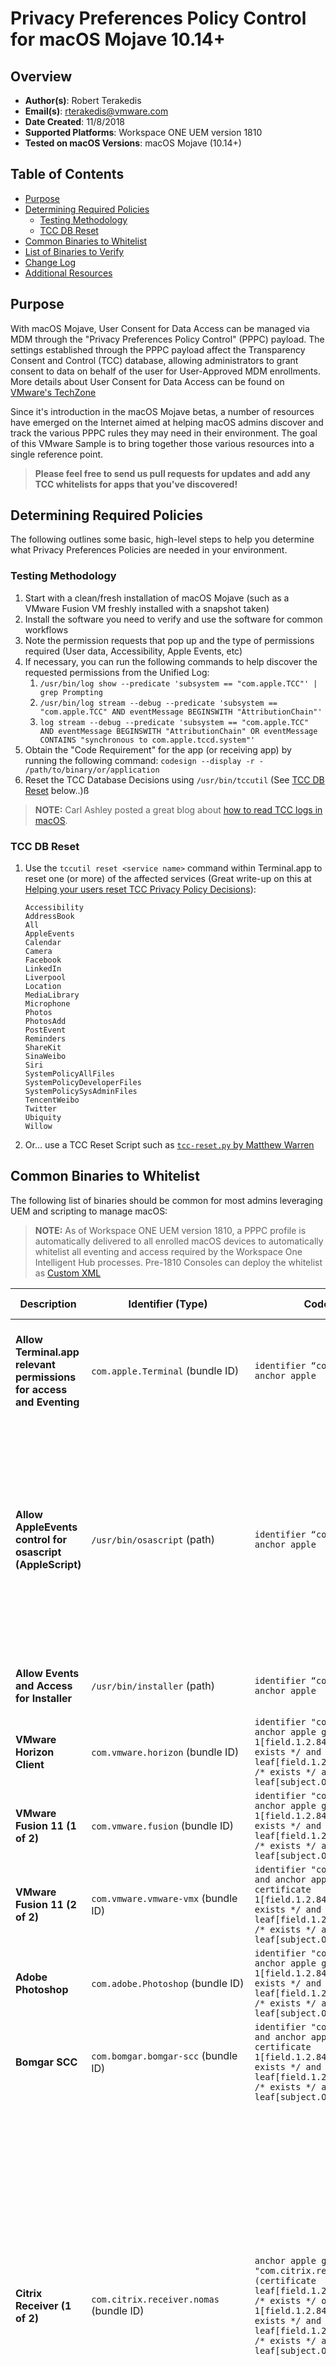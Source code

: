 # Privacy Preferences Policy Control for macOS Mojave 10.14+

## Overview
- **Author(s)**: Robert Terakedis
- **Email(s)**: rterakedis@vmware.com
- **Date Created**: 11/8/2018
- **Supported Platforms**: Workspace ONE UEM version 1810
- **Tested on macOS Versions**: macOS Mojave (10.14+)

## Table of Contents
- [Purpose](#purpose)
- [Determining Required Policies](#determining-required-policies)
    - [Testing Methodology](#testing-methodology)
    - [TCC DB Reset](#tcc-db-reset)
- [Common Binaries to Whitelist](#common-binaries-to-whitelist)
- [List of Binaries to Verify](#list-of-binaries-to-verify)
- [Change Log](#change-log)
- [Additional Resources](#additional-resources)

## Purpose
With macOS Mojave, User Consent for Data Access can be managed via MDM through the "Privacy Preferences Policy Control" (PPPC) payload.  The settings established through the PPPC payload affect the Transparency Consent and Control (TCC) database, allowing administrators to grant consent to data on behalf of the user for User-Approved MDM enrollments.  More details about User Consent for Data Access can be found on [VMware's TechZone](https://techzone.vmware.com/blog/vmware-workspace-one-uem-apple-macos-mojave-user-consent-data-access)

Since it's introduction in the macOS Mojave betas, a number of resources have emerged on the Internet aimed at helping macOS admins discover and track the various PPPC rules they may need in their environment.   The goal of this VMware Sample is to bring together those various resources into a single reference point. 

> **Please feel free to send us pull requests for updates and add any TCC whitelists for apps that you've discovered!**

## Determining Required Policies
The following outlines some basic, high-level steps to help you determine what Privacy Preferences Policies are needed in your environment.

### Testing Methodology
1. Start with a clean/fresh installation of macOS Mojave (such as a VMware Fusion VM freshly installed with a snapshot taken)
2. Install the software you need to verify and use the software for common workflows
3. Note the permission requests that pop up and the type of permissions required (User data, Accessibility, Apple Events, etc)
4. If necessary, you can run the following commands to help discover the requested permissions from the Unified Log:
    1. `/usr/bin/log show --predicate 'subsystem == "com.apple.TCC"' | grep Prompting`
    2. `/usr/bin/log stream --debug --predicate 'subsystem == "com.apple.TCC" AND eventMessage BEGINSWITH "AttributionChain"'`
    3. `log stream --debug --predicate 'subsystem == "com.apple.TCC" AND eventMessage BEGINSWITH "AttributionChain" OR eventMessage CONTAINS "synchronous to com.apple.tccd.system"'`
5. Obtain the "Code Requirement" for the app (or receiving app) by running the following command:  `codesign --display -r - /path/to/binary/or/application` 
6. Reset the TCC Database Decisions using `/usr/bin/tccutil` (See [TCC DB Reset](#tcc-db-reset) below..)ß

> **NOTE:**  Carl Ashley posted a great blog about [how to read TCC logs in macOS](https://carlashley.com/2018/09/06/reading-tcc-logs-in-macos/).
 

### TCC DB Reset
1. Use the `tccutil reset <service name>` command within Terminal.app to reset one (or more) of the affected services (Great write-up on this at [Helping your users reset TCC Privacy Policy Decisions](https://www.macblog.org/post/reset-tcc-privacy/)):

    ```
    Accessibility
    AddressBook
    All
    AppleEvents
    Calendar
    Camera
    Facebook
    LinkedIn
    Liverpool
    Location
    MediaLibrary
    Microphone
    Photos
    PhotosAdd
    PostEvent
    Reminders
    ShareKit
    SinaWeibo
    Siri
    SystemPolicyAllFiles
    SystemPolicyDeveloperFiles
    SystemPolicySysAdminFiles
    TencentWeibo
    Twitter
    Ubiquity
    Willow
    ```
2. Or... use a TCC Reset Script such as [`tcc-reset.py` by Matthew Warren](https://gist.github.com/haircut/aeb22c853b0ae4b483a76320ccc8c8e9)

## Common Binaries to Whitelist
The following list of binaries should be common for most admins leveraging UEM and scripting to manage macOS:

> **NOTE:** As of Workspace ONE UEM version 1810, a PPPC profile is automatically delivered to all enrolled macOS devices to automatically whitelist all eventing and access required by the Workspace One Intelligent Hub processes.  Pre-1810 Consoles can deploy the whitelist as [Custom XML](https://support.workspaceone.com/articles/360009247374)


| Description | Identifier (Type) | Code Requirement | Relevant Permissions | Apple Event Receivers ++ Code Requirement? |
| ----------- | ------------------| ---------------- | -------------------- | ------------------------------------------ | 
| **Allow Terminal.app relevant permissions for access and Eventing** | `com.apple.Terminal` (bundle ID) | `identifier “com.apple.Terminal” and anchor apple` | <ul><li>SystemPolicyAllFiles</li><li>Accessibility</li><li>SysAdminFiles</li></ul> | <ul><li>`com.apple.systemuiserver` (bundle id) ++ `identifier “com.apple.systemuiserver” and anchor apple`</li><li>`com.apple.systemevents` (bundle id) ++ `identifier “com.apple.systemevents” and anchor apple`</ul> |
| **Allow AppleEvents control for osascript (AppleScript)** | `/usr/bin/osascript` (path) | `identifier “com.apple.osascript” and anchor apple` | <ul><li>None</li></ul> | <ul><li>`com.apple.systemuiserver` (bundle id) ++ `identifier “com.apple.systemuiserver” and anchor apple`</li><li>`com.apple.systemevents` (bundle id) ++ `identifier “com.apple.systemevents” and anchor apple`</li><li>`com.apple.finder` (bundle id) ++ `identifier “com.apple.finder” and anchor apple`</li><li>`com.microsoft.Outlook` (bundle id) ++ `identifier "com.microsoft.Outlook" and anchor apple generic and certificate 1[field.1.2.840.113635.100.6.2.6] /* exists */ and certificate leaf[field.1.2.840.113635.100.6.1.13] /* exists */ and certificate leaf[subject.OU] = UBF8T346G9`</li></ul> |
| **Allow Events and Access for Installer** | `/usr/bin/installer` (path) | `identifier “com.apple.installer” and anchor apple` | <ul><li>SysAdminFiles</li></ul> | <ul><li>`com.apple.systemevents` (bundle id) ++ `identifier “com.apple.systemevents” and anchor apple`</li></ul> |
| **VMware Horizon Client** | `com.vmware.horizon` (bundle ID)| `identifier "com.vmware.horizon" and anchor apple generic and certificate 1[field.1.2.840.113635.100.6.2.6] /* exists */ and certificate leaf[field.1.2.840.113635.100.6.1.13] /* exists */ and certificate leaf[subject.OU] = EG7KH642X6` | <ul><li>Accessibility</li></ul> | ------------------------------------------ |
| **VMware Fusion 11 (1 of 2)** | `com.vmware.fusion` (bundle ID) | `identifier "com.vmware.fusion" and anchor apple generic and certificate 1[field.1.2.840.113635.100.6.2.6] /* exists */ and certificate leaf[field.1.2.840.113635.100.6.1.13] /* exists */ and certificate leaf[subject.OU] = EG7KH642X6` | <ul><li>Accessibility</li></ul> | ------------------------------------------ |
| **VMware Fusion 11 (2 of 2)** | `com.vmware.vmware-vmx` (bundle ID) | `identifier "com.vmware.vmware-vmx" and anchor apple generic and certificate 1[field.1.2.840.113635.100.6.2.6] /* exists */ and certificate leaf[field.1.2.840.113635.100.6.1.13] /* exists */ and certificate leaf[subject.OU] = EG7KH642X6` | <ul><li>Accessibility</li></ul> | ------------------------------------------ |
| **Adobe Photoshop** | `com.adobe.Photoshop` (bundle ID) | `identifier "com.adobe.Photoshop" and anchor apple generic and certificate 1[field.1.2.840.113635.100.6.2.6] /* exists */ and certificate leaf[field.1.2.840.113635.100.6.1.13] /* exists */ and certificate leaf[subject.OU] = JQ525L2MZD` | <ul><li>Accessibility</li></ul> | ------------------------------------------ |
| **Bomgar SCC** | `com.bomgar.bomgar-scc` (bundle ID) | `identifier "com.bomgar.bomgar-scc" and anchor apple generic and certificate 1[field.1.2.840.113635.100.6.2.6] /* exists */ and certificate leaf[field.1.2.840.113635.100.6.1.13] /* exists */ and certificate leaf[subject.OU] = B65TM49E24` | <ul><li>Accessibility</li><li>PostEvent</li></ul> | <ul><li>`com.apple.systemevents` (bundle id) ++ `identifier “com.apple.systemevents” and anchor apple`</li></ul> |
| **Citrix Receiver (1 of 2)** | `com.citrix.receiver.nomas` (bundle ID) | `anchor apple generic and identifier "com.citrix.receiver.nomas" and (certificate leaf[field.1.2.840.113635.100.6.1.9] /* exists */ or certificate 1[field.1.2.840.113635.100.6.2.6] /* exists */ and certificate leaf[field.1.2.840.113635.100.6.1.13] /* exists */ and certificate leaf[subject.OU] = S272Y5R93J)` | <ul><li>Accessibility</li></ul> | <ul><li>`com.apple.systempreferences` (bundle ID) ++ `identifier "com.apple.systempreferences" and anchor apple`</li><li>`com.citrix.XenAppViewer` (bundle ID) ++ `identifier "com.citrix.XenAppViewer" and anchor apple generic and certificate 1[field.1.2.840.113635.100.6.2.6] /* exists */ and certificate leaf[field.1.2.840.113635.100.6.1.13] /* exists */ and certificate leaf[subject.OU] = S272Y5R93J`</li><li>`com.citrix.CitrixReceiverLauncher` (bundle ID) ++ `anchor apple generic and identifier "com.citrix.CitrixReceiverLauncher" and (certificate leaf[field.1.2.840.113635.100.6.1.9] /* exists */ or certificate 1[field.1.2.840.113635.100.6.2.6] /* exists */ and certificate leaf[field.1.2.840.113635.100.6.1.13] /* exists */ and certificate leaf[subject.OU] = S272Y5R93J)`</li><li>`com.apple.systemuiserver` (bundle id) ++ `identifier “com.apple.systemuiserver” and anchor apple`</li><li>`com.apple.systemevents` (bundle id) ++ `identifier “com.apple.systemevents” and anchor apple`</li><li>`com.apple.finder` (bundle id) ++ `identifier “com.apple.finder” and anchor apple`</li></ul> |
| **Citrix Receiver (2 of 2)** | `com.citrix.XenAppViewer` (bundle ID) | `identifier "com.citrix.XenAppViewer" and anchor apple generic and certificate 1[field.1.2.840.113635.100.6.2.6] /* exists */ and certificate leaf[field.1.2.840.113635.100.6.1.13] /* exists */ and certificate leaf[subject.OU] = S272Y5R93J` | <ul><li>Accessibility</li></ul> | <ul><li>`com.citrix.XenAppViewer` (bundle ID) ++ `identifier "com.citrix.XenAppViewer" and anchor apple generic and certificate 1[field.1.2.840.113635.100.6.2.6] /* exists */ and certificate leaf[field.1.2.840.113635.100.6.1.13] /* exists */ and certificate leaf[subject.OU] = S272Y5R93J`</li><li>`com.citrix.CitrixReceiverLauncher` (bundle ID) ++ `anchor apple generic and identifier "com.citrix.CitrixReceiverLauncher" and (certificate leaf[field.1.2.840.113635.100.6.1.9] /* exists */ or certificate 1[field.1.2.840.113635.100.6.2.6] /* exists */ and certificate leaf[field.1.2.840.113635.100.6.1.13] /* exists */ and certificate leaf[subject.OU] = S272Y5R93J)`</li><li>`com.apple.systempreferences` (bundle ID) ++ `identifier "com.apple.systempreferences" and anchor apple`</li><li>`com.apple.systemuiserver` (bundle id) ++ `identifier “com.apple.systemuiserver” and anchor apple`</li><li>`com.apple.systemevents` (bundle id) ++ `identifier “com.apple.systemevents” and anchor apple`</li><li>`com.apple.finder` (bundle id) ++ `identifier “com.apple.finder” and anchor apple`</li></ul> |
| **Druva InSync Client** | `com.druva.inSync` (bundle ID) | `identifier "com.druva.inSync" and anchor apple generic and certificate leaf[subject.CN] = "3rd Party Mac Developer Application: Druva Technologies PTE LTD (JN6HK3RMAP)" and certificate 1[field.1.2.840.113635.100.6.2.1] /* exists */` | <ul><li>SystemPolicyAllFiles</li></ul> | ------------------------------------------ |
| **Microsoft Outlook** | `com.microsoft.Outlook` (bundle ID) | `identifier "com.microsoft.Outlook" and anchor apple generic and certificate 1[field.1.2.840.113635.100.6.2.6] /* exists */ and certificate leaf[field.1.2.840.113635.100.6.1.13] /* exists */ and certificate leaf[subject.OU] = UBF8T346G9` | -------------------- | <ul><li>`com.microsoft.SkypeForBusiness` (bundle id) ++ `identifier "com.microsoft.SkypeForBusiness" and anchor apple generic and certificate 1[field.1.2.840.113635.100.6.2.6] /* exists */ and certificate leaf[field.1.2.840.113635.100.6.1.13] /* exists */ and certificate leaf[subject.OU] = AL798K98FX`</li></ul> |
| **Microsoft Remote Desktop Client** | ------------------| ---------------- | -------------------- | ------------------------------------------ |
| **Microsoft Skype for Business** | `com.microsoft.SkypeForBusiness` (bundle ID) | `identifier "com.microsoft.SkypeForBusiness" and anchor apple generic and certificate 1[field.1.2.840.113635.100.6.2.6] /* exists */ and certificate leaf[field.1.2.840.113635.100.6.1.13] /* exists */ and certificate leaf[subject.OU] = AL798K98FX` | -------------------- | <ul><li>`com.microsoft.Outlook` (bundle id) ++ `identifier "com.microsoft.Outlook" and anchor apple generic and certificate 1[field.1.2.840.113635.100.6.2.6] /* exists */ and certificate leaf[field.1.2.840.113635.100.6.1.13] /* exists */ and certificate leaf[subject.OU] = UBF8T346G9`</li></ul> |
| **Zoom Client (1 of 2)** | `us.zoom.xos` (bundle ID) | `identifier "us.zoom.xos" and anchor apple generic and certificate 1[field.1.2.840.113635.100.6.2.6] /* exists */ and certificate leaf[field.1.2.840.113635.100.6.1.13] /* exists */ and certificate leaf[subject.OU] = BJ4HAAB9B3` | <ul><li>Accessibility</li></ul> | ------------------------------------------ |
| **Zoom Client (2 of 2)** | `us.zoom.pluginagent` (bundle ID) | `identifier "us.zoom.pluginagent" and anchor apple generic and certificate 1[field.1.2.840.113635.100.6.2.6] /* exists */ and certificate leaf[field.1.2.840.113635.100.6.1.13] /* exists */ and certificate leaf[subject.OU] = BJ4HAAB9B3` | -------------------- | <ul><li>`com.microsoft.Outlook` (bundle id) ++ `identifier "com.microsoft.Outlook" and anchor apple generic and certificate 1[field.1.2.840.113635.100.6.2.6] /* exists */ and certificate leaf[field.1.2.840.113635.100.6.1.13] /* exists */ and certificate leaf[subject.OU] = UBF8T346G9`</li></ul> |


## List of Binaries to Verify
More binaries can be found at the following community pages:

* https://docs.google.com/spreadsheets/d/1sai3Q8qj9HdyDJfcSAchRELD0mOpik1NPYxr0F9AJRc/edit#gid=1015292594
* https://github.com/rtrouton/privacy_preferences_control_profiles
* https://github.com/ducksrfr/mac_admin/tree/master/Privacy%20Preferences%20Policy%20Control%20Profiles


## Change Log
- 11/8/2018: Created Initial File


## Additional Resources
- [Workspace ONE UEM and User Consent for Data Access](https://techzone.vmware.com/blog/vmware-workspace-one-uem-apple-macos-mojave-user-consent-data-access)
- [Helping your users reset TCC Privacy Policy Decisions](https://www.macblog.org/post/reset-tcc-privacy/)
- [Carl Ashley's `tccprofile` project](https://github.com/carlashley/tccprofile)
- [Reading TCC Logs in macOS](https://carlashley.com/2018/09/06/reading-tcc-logs-in-macos/)
- [Code-Signing Scripts for PPPC WhiteListing](https://carlashley.com/2018/09/23/code-signing-scripts-for-pppc-whitelisting/)
- [The #tcc channel on the MacAdmins Slack](https://macadmins.herokuapp.com)
- [Custom XML for PPPC profile for Workspace ONE Intelligent Hub (Pre-1810 Console Versions)](https://support.workspaceone.com/articles/360009247374)
